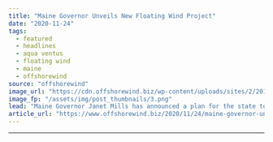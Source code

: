```yaml
---
title: "Maine Governor Unveils New Floating Wind Project"
date: "2020-11-24"
tags: 
  - featured
  - headlines
  - aqua ventus
  - floating wind
  - maine
  - offshorewind
source: "offshorewind"
image_url: "https://cdn.offshorewind.biz/wp-content/uploads/sites/2/2019/11/06092301/Maine-Aqua-Ventus-Gets-Power-Contract.png"
image_fp: "/assets/img/post_thumbnails/3.png"
lead: "Maine Governor Janet Mills has announced a plan for the state to set up"
article_url: "https://www.offshorewind.biz/2020/11/24/maine-governor-unveils-new-floating-wind-project/"
---
```


---
